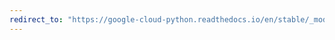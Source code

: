```yaml
---
redirect_to: "https://google-cloud-python.readthedocs.io/en/stable/_modules/google/cloud/monitoring/metric.html"
---
```

